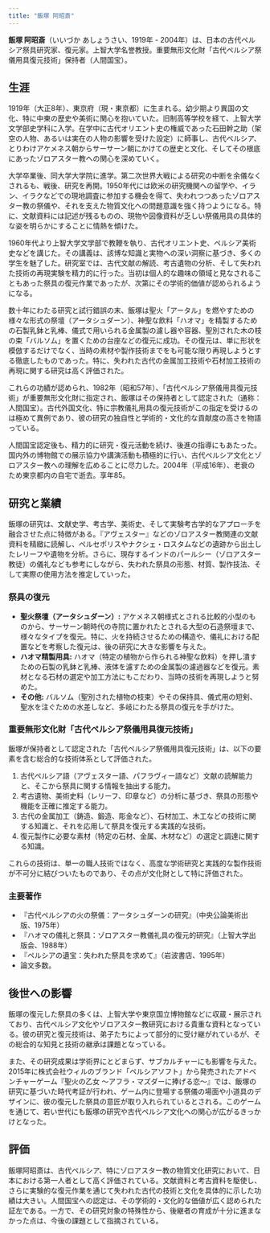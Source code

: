 ```yaml
---
title: "飯塚 阿昭斎"
---
```


**飯塚 阿昭斎**（いいづか あしょうさい、1919年 - 2004年）は、日本の古代ペルシア祭具研究家、復元家。上智大学名誉教授。重要無形文化財「古代ペルシア祭儀用具復元技術」保持者（人間国宝）。

## 生涯

1919年（大正8年）、東京府（現・東京都）に生まれる。幼少期より異国の文化、特に中東の歴史や美術に関心を抱いていた。旧制高等学校を経て、上智大学文学部史学科に入学。在学中に古代オリエント史の権威であった石田幹之助（架空の人物、あるいは実在の人物の影響を受けた設定）に師事し、古代ペルシア、とりわけアケメネス朝からサーサーン朝にかけての歴史と文化、そしてその根底にあったゾロアスター教への関心を深めていく。

大学卒業後、同大学大学院に進学。第二次世界大戦による研究の中断を余儀なくされるも、戦後、研究を再開。1950年代には欧米の研究機関への留学や、イラン、イラクなどでの現地調査に参加する機会を得て、失われつつあったゾロアスター教の祭儀や、それを支えた物質文化への問題意識を強く持つようになる。特に、文献資料には記述が残るものの、現物や図像資料が乏しい祭儀用具の具体的な姿を明らかにすることに情熱を傾けた。

1960年代より上智大学文学部で教鞭を執り、古代オリエント史、ペルシア美術史などを講じた。その講義は、該博な知識と実物への深い洞察に基づき、多くの学生を魅了した。研究室では、古代文献の解読、考古遺物の分析、そして失われた技術の再現実験を精力的に行った。当初は個人的な趣味の領域と見なされることもあった祭具の復元作業であったが、次第にその学術的価値が認められるようになる。

数十年にわたる研究と試行錯誤の末、飯塚は聖火「アータル」を燃やすための様々な形式の祭壇（アータシュダーン）、神聖な飲料「ハオマ」を精製するための石製乳鉢と乳棒、儀式で用いられる金属製の濾し器や容器、聖別された木の枝の束「バルソム」を置くための台座などの復元に成功。その復元は、単に形状を模倣するだけでなく、当時の素材や製作技術までをも可能な限り再現しようとする徹底したものであった。特に、失われた古代の金属加工技術や石材加工技術の再現に関する研究は高く評価された。

これらの功績が認められ、1982年（昭和57年）、「古代ペルシア祭儀用具復元技術」が重要無形文化財に指定され、飯塚はその保持者として認定された（通称：人間国宝）。古代外国文化、特に宗教儀礼用具の復元技術がこの指定を受けるのは極めて異例であり、彼の研究の独自性と学術的・文化的な貢献度の高さを物語っている。

人間国宝認定後も、精力的に研究・復元活動を続け、後進の指導にもあたった。国内外の博物館での展示協力や講演活動も積極的に行い、古代ペルシア文化とゾロアスター教への理解を広めることに尽力した。2004年（平成16年）、老衰のため東京都内の自宅で逝去。享年85。

## 研究と業績

飯塚の研究は、文献史学、考古学、美術史、そして実験考古学的なアプローチを融合させた点に特徴がある。『アヴェスター』などのゾロアスター教関連の文献資料を精緻に読解し、ペルセポリスやナクシェ・ロスタムなどの遺跡から出土したレリーフや遺物を分析。さらに、現存するインドのパールシー（ゾロアスター教徒）の儀礼なども参考にしながら、失われた祭具の形態、材質、製作技法、そして実際の使用方法を推定していった。

### 祭具の復元

*   **聖火祭壇（アータシュダーン）:** アケメネス朝様式とされる比較的小型のものから、サーサーン朝時代の寺院に置かれたとされる大型の石造祭壇まで、様々なタイプを復元。特に、火を持続させるための構造や、儀礼における配置などを考察した復元は、後の研究に大きな影響を与えた。
*   **ハオマ精製用具:** ハオマ（特定の植物から作られる神聖な飲料）を押し潰すための石製の乳鉢と乳棒、液体を濾すための金属製の濾過器などを復元。素材となる石材の選定や加工方法にもこだわり、当時の技術を再現しようと努めた。
*   **その他:** バルソム（聖別された植物の枝束）やその保持具、儀式用の短剣、聖水を注ぐための水差しなど、多岐にわたる祭具の復元を手がけた。

### 重要無形文化財「古代ペルシア祭儀用具復元技術」

飯塚が保持者として認定された「古代ペルシア祭儀用具復元技術」は、以下の要素を含む総合的な技術体系として評価された。

1.  古代ペルシア語（アヴェスター語、パフラヴィー語など）文献の読解能力と、そこから祭具に関する情報を抽出する能力。
2.  考古遺物、美術史料（レリーフ、印章など）の分析に基づき、祭具の形態や機能を正確に推定する能力。
3.  古代の金属加工（鋳造、鍛造、彫金など）、石材加工、木工などの技術に関する知識と、それを応用して祭具を復元する実践的な技術。
4.  復元製作に必要な素材（特定の石材、金属、木材など）の選定と調達に関する知識。

これらの技術は、単一の職人技術ではなく、高度な学術研究と実践的な製作技術が不可分に結びついたものであり、その点が文化財として特に評価された。

### 主要著作

*   『古代ペルシアの火の祭儀：アータシュダーンの研究』（中央公論美術出版、1975年）
*   『ハオマの儀礼と祭具：ゾロアスター教儀礼具の復元的研究』（上智大学出版会、1988年）
*   『ペルシアの遺宝：失われた祭具を求めて』（岩波書店、1995年）
*   論文多数。

## 後世への影響

飯塚の復元した祭具の多くは、上智大学や東京国立博物館などに収蔵・展示されており、古代ペルシア文化やゾロアスター教研究における貴重な資料となっている。彼の研究と復元技術は、弟子たちによって部分的に受け継がれているが、その総合的な知見と技術の継承は課題となっている。

また、その研究成果は学術界にとどまらず、サブカルチャーにも影響を与えた。2015年に株式会社ウィルのブランド「ペルシアソフト」から発売されたアドベンチャーゲーム『聖火の乙女 〜アフラ・マズダーに捧げる恋〜』では、飯塚の研究に基づいた時代考証が行われ、ゲーム内に登場する祭儀の場面や小道具のデザインに、彼の復元した祭具の意匠が取り入れられているとされる。このゲームを通じて、若い世代にも飯塚の研究や古代ペルシア文化への関心が広がるきっかけとなった。

## 評価

飯塚阿昭斎は、古代ペルシア、特にゾロアスター教の物質文化研究において、日本における第一人者として高く評価されている。文献資料と考古資料を駆使し、さらに実験的な復元作業を通じて失われた古代の技術と文化を具体的に示した功績は大きい。人間国宝への認定は、その学術的・文化的な価値が広く認められた証左である。一方で、その研究対象の特殊性から、後継者の育成が十分に進まなかった点は、今後の課題として指摘されている。